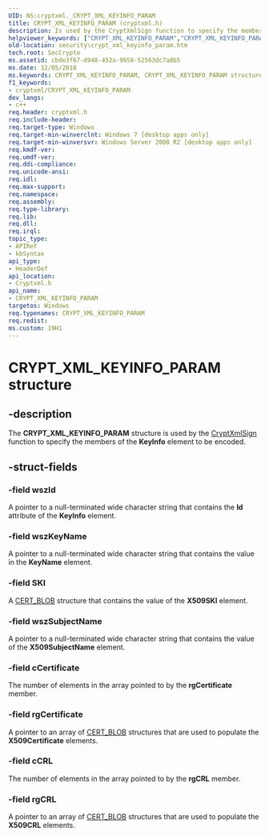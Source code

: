 ```yaml
---
UID: NS:cryptxml._CRYPT_XML_KEYINFO_PARAM
title: CRYPT_XML_KEYINFO_PARAM (cryptxml.h)
description: Is used by the CryptXmlSign function to specify the members of the KeyInfo element to be encoded.helpviewer_keywords: ["CRYPT_XML_KEYINFO_PARAM","CRYPT_XML_KEYINFO_PARAM structure [Security]","cryptxml/CRYPT_XML_KEYINFO_PARAM","security.crypt_xml_keyinfo_param"]
old-location: security\crypt_xml_keyinfo_param.htm
tech.root: SecCrypto
ms.assetid: cbde3f67-d948-452a-9958-52563dc7a8b5
ms.date: 12/05/2018
ms.keywords: CRYPT_XML_KEYINFO_PARAM, CRYPT_XML_KEYINFO_PARAM structure [Security], cryptxml/CRYPT_XML_KEYINFO_PARAM, security.crypt_xml_keyinfo_param
f1_keywords:
- cryptxml/CRYPT_XML_KEYINFO_PARAM
dev_langs:
- c++
req.header: cryptxml.h
req.include-header: 
req.target-type: Windows
req.target-min-winverclnt: Windows 7 [desktop apps only]
req.target-min-winversvr: Windows Server 2008 R2 [desktop apps only]
req.kmdf-ver: 
req.umdf-ver: 
req.ddi-compliance: 
req.unicode-ansi: 
req.idl: 
req.max-support: 
req.namespace: 
req.assembly: 
req.type-library: 
req.lib: 
req.dll: 
req.irql: 
topic_type:
- APIRef
- kbSyntax
api_type:
- HeaderDef
api_location:
- Cryptxml.h
api_name:
- CRYPT_XML_KEYINFO_PARAM
targetos: Windows
req.typenames: CRYPT_XML_KEYINFO_PARAM
req.redist: 
ms.custom: 19H1
---
```


# CRYPT_XML_KEYINFO_PARAM structure


## -description


The <b>CRYPT_XML_KEYINFO_PARAM</b> structure is used by the <a href="https://docs.microsoft.com/windows/desktop/api/cryptxml/nf-cryptxml-cryptxmlsign">CryptXmlSign</a> function to specify the members of the <b>KeyInfo</b> element to be encoded.


## -struct-fields




### -field wszId

A pointer to a null-terminated wide character string that contains the <b>Id</b> attribute of the <b>KeyInfo</b> element.


### -field wszKeyName

A pointer to a null-terminated wide character string that contains the value in the <b>KeyName</b> element.


### -field SKI

A <a href="https://docs.microsoft.com/windows/win32/api/dpapi/ns-dpapi-crypt_integer_blob">CERT_BLOB</a> structure that contains the value of the <b>X509SKI</b> element.


### -field wszSubjectName

A pointer to a null-terminated wide character string that  contains the value of the <b>X509SubjectName</b> element.


### -field cCertificate

The number of elements in the array pointed to by the <b>rgCertificate</b> member.


### -field rgCertificate

A pointer to an array of <a href="https://docs.microsoft.com/windows/win32/api/dpapi/ns-dpapi-crypt_integer_blob">CERT_BLOB</a> structures that are used to populate the <b>X509Certificate</b> elements.


### -field cCRL

The number of elements in the array pointed to by the <b>rgCRL</b> member.


### -field rgCRL

A pointer to an array of <a href="https://docs.microsoft.com/windows/win32/api/dpapi/ns-dpapi-crypt_integer_blob">CERT_BLOB</a> structures that are used to populate the <b>X509CRL</b> elements.

